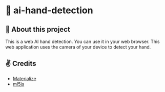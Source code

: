 # 🤖 ai-hand-detection
## 👋 About this project
This is a web AI hand detection. You can use it in your web browser. This web application uses the camera of your device to detect your hand.

## ✌️ Credits
- [Materialize](https://materializecss.com/)
- [ml5js](https://ml5js.org/)
